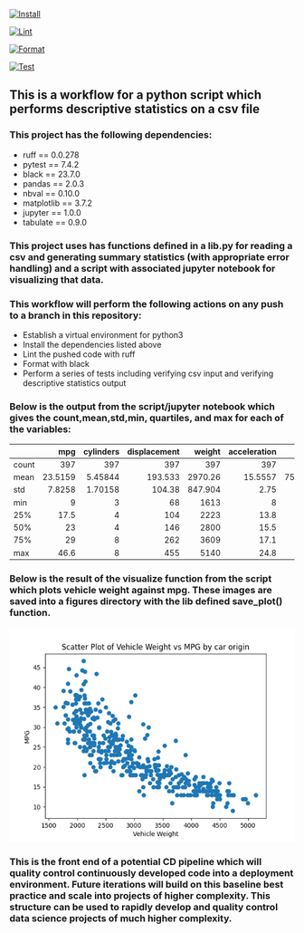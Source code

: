 [![Install](https://github.com/johncoogan53/PythonDataScience/actions/workflows/install.yml/badge.svg)](https://github.com/johncoogan53/PythonDataScience/actions/workflows/install.yml)

[![Lint](https://github.com/johncoogan53/PythonDataScience/actions/workflows/lint.yml/badge.svg)](https://github.com/johncoogan53/PythonDataScience/actions/workflows/lint.yml)

[![Format](https://github.com/johncoogan53/PythonDataScience/actions/workflows/format.yml/badge.svg)](https://github.com/johncoogan53/PythonDataScience/actions/workflows/format.yml)

[![Test](https://github.com/johncoogan53/PythonDataScience/actions/workflows/test.yml/badge.svg)](https://github.com/johncoogan53/PythonDataScience/actions/workflows/test.yml)

## This is a workflow for a python script which performs descriptive statistics on a csv file
### This project has the following dependencies:
* ruff == 0.0.278
* pytest == 7.4.2
* black == 23.7.0
* pandas == 2.0.3
* nbval == 0.10.0
* matplotlib == 3.7.2
* jupyter == 1.0.0
* tabulate == 0.9.0

### This project uses has functions defined in a lib.py for reading a csv and generating summary statistics (with appropriate error handling) and a script with associated jupyter notebook for visualizing that data.

### This workflow will perform the following actions on any push to a branch in this repository:
* Establish a virtual environment for python3
* Install the dependencies listed above
* Lint the pushed code with ruff
* Format with black
* Perform a series of tests including verifying csv input and verifying descriptive statistics output


### Below is the output from the script/jupyter notebook which gives the count,mean,std,min, quartiles, and max for each of the variables:
|       |      mpg |   cylinders |   displacement |   weight |   acceleration |    year |     origin |
|:------|---------:|------------:|---------------:|---------:|---------------:|--------:|-----------:|
| count | 397      |   397       |        397     |  397     |       397      | 397     | 397        |
| mean  |  23.5159 |     5.45844 |        193.533 | 2970.26  |        15.5557 |  75.995 |   1.57431  |
| std   |   7.8258 |     1.70158 |        104.38  |  847.904 |         2.75   |   3.69  |   0.802549 |
| min   |   9      |     3       |         68     | 1613     |         8      |  70     |   1        |
| 25%   |  17.5    |     4       |        104     | 2223     |        13.8    |  73     |   1        |
| 50%   |  23      |     4       |        146     | 2800     |        15.5    |  76     |   1        |
| 75%   |  29      |     8       |        262     | 3609     |        17.1    |  79     |   2        |
| max   |  46.6    |     8       |        455     | 5140     |        24.8    |  82     |   3        |


### Below is the result of the visualize function from the script which plots vehicle weight against mpg. These images are saved into a figures directory with the lib defined save_plot() function. 
![Alt text](<pythonproject/figures/scatter_plot_Weight vs MPG.png>)
### This is the front end of a potential CD pipeline which will quality control continuously developed code into a deployment environment. Future iterations will build on this baseline best practice and scale into projects of higher complexity. This structure can be used to rapidly develop and quality control data science projects of much higher complexity.

